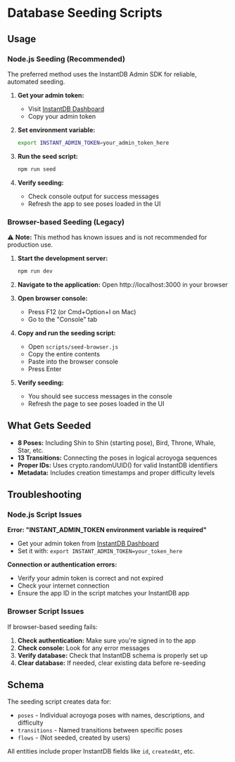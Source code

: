 # Database Seeding Scripts

## Usage

### Node.js Seeding (Recommended)

The preferred method uses the InstantDB Admin SDK for reliable, automated seeding.

1. **Get your admin token:**
   - Visit [InstantDB Dashboard](https://www.instantdb.com/dash)
   - Copy your admin token

2. **Set environment variable:**
   ```bash
   export INSTANT_ADMIN_TOKEN=your_admin_token_here
   ```

3. **Run the seed script:**
   ```bash
   npm run seed
   ```

4. **Verify seeding:**
   - Check console output for success messages
   - Refresh the app to see poses loaded in the UI

### Browser-based Seeding (Legacy)

⚠️ **Note:** This method has known issues and is not recommended for production use.

1. **Start the development server:**
   ```bash
   npm run dev
   ```

2. **Navigate to the application:**
   Open http://localhost:3000 in your browser

3. **Open browser console:**
   - Press F12 (or Cmd+Option+I on Mac)
   - Go to the "Console" tab

4. **Copy and run the seeding script:**
   - Open `scripts/seed-browser.js`
   - Copy the entire contents
   - Paste into the browser console
   - Press Enter

5. **Verify seeding:**
   - You should see success messages in the console
   - Refresh the page to see poses loaded in the UI

## What Gets Seeded

- **8 Poses:** Including Shin to Shin (starting pose), Bird, Throne, Whale, Star, etc.
- **13 Transitions:** Connecting the poses in logical acroyoga sequences
- **Proper IDs:** Uses crypto.randomUUID() for valid InstantDB identifiers
- **Metadata:** Includes creation timestamps and proper difficulty levels

## Troubleshooting

### Node.js Script Issues

**Error: "INSTANT_ADMIN_TOKEN environment variable is required"**
- Get your admin token from [InstantDB Dashboard](https://www.instantdb.com/dash)
- Set it with: `export INSTANT_ADMIN_TOKEN=your_token_here`

**Connection or authentication errors:**
- Verify your admin token is correct and not expired
- Check your internet connection
- Ensure the app ID in the script matches your InstantDB app

### Browser Script Issues

If browser-based seeding fails:

1. **Check authentication:** Make sure you're signed in to the app
2. **Check console:** Look for any error messages
3. **Verify database:** Check that InstantDB schema is properly set up
4. **Clear database:** If needed, clear existing data before re-seeding

## Schema

The seeding script creates data for:

- `poses` - Individual acroyoga poses with names, descriptions, and difficulty
- `transitions` - Named transitions between specific poses
- `flows` - (Not seeded, created by users)

All entities include proper InstantDB fields like `id`, `createdAt`, etc.